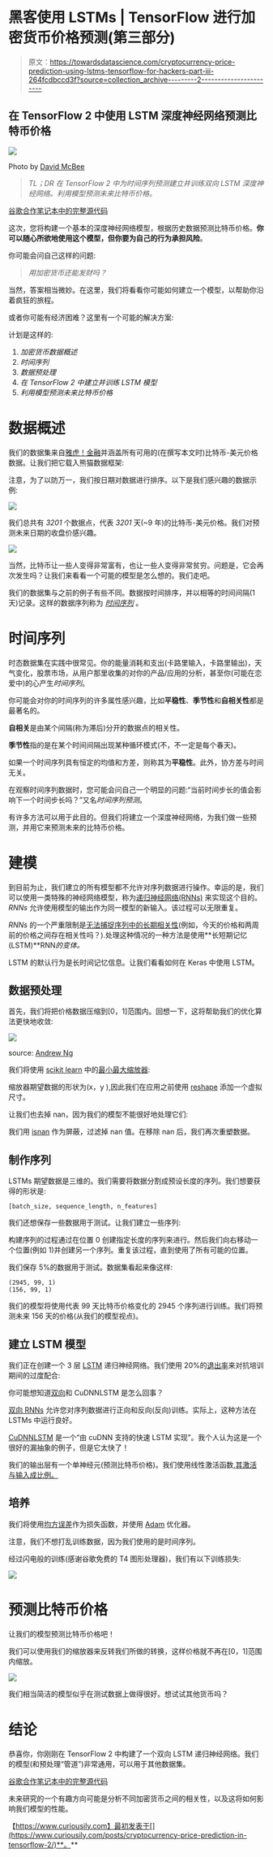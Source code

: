 # 黑客使用 LSTMs | TensorFlow 进行加密货币价格预测(第三部分)

> 原文：<https://towardsdatascience.com/cryptocurrency-price-prediction-using-lstms-tensorflow-for-hackers-part-iii-264fcdbccd3f?source=collection_archive---------2----------------------->

## 在 TensorFlow 2 中使用 LSTM 深度神经网络预测比特币价格

![](img/ff4877a37b2138cbdb077ca6245f162c.png)

Photo by [David McBee](http://davidmcbee.com/)

> *TL；DR 在 TensorFlow 2 中为时间序列预测建立并训练双向 LSTM 深度神经网络。利用模型预测未来比特币价格。*

[谷歌合作笔记本中的完整源代码](https://colab.research.google.com/drive/1wWvtA5RC6-is6J8W86wzK52Knr3N1Xbm)

这次，您将构建一个基本的深度神经网络模型，根据历史数据预测比特币价格。**你可以随心所欲地使用这个模型，但你要为自己的行为承担风险**。

你可能会问自己这样的问题:

> *用加密货币还能发财吗？*

当然，答案相当微妙。在这里，我们将看看你可能如何建立一个模型，以帮助你沿着疯狂的旅程。

或者你可能有经济困难？这里有一个可能的解决方案:

计划是这样的:

1.  *加密货币数据概述*
2.  *时间序列*
3.  *数据预处理*
4.  *在 TensorFlow 2 中建立并训练 LSTM 模型*
5.  *利用模型预测未来比特币价格*

# 数据概述

我们的数据集来自[雅虎！金融](https://finance.yahoo.com/quote/BTC-USD/history?period1=1279314000&period2=1556053200&interval=1d&filter=history&frequency=1d)并涵盖所有可用的(在撰写本文时)比特币-美元价格数据。让我们把它载入熊猫数据框架:

注意，为了以防万一，我们按日期对数据进行排序。以下是我们感兴趣的数据示例:

![](img/59e790ce89c7d805bf720d8814f35996.png)

我们总共有 *3201* 个数据点，代表 *3201* 天(~9 年)的比特币-美元价格。我们对预测未来日期的收盘价感兴趣。

![](img/2faeaf80416144609428ce89a457ef1a.png)

当然，比特币让一些人变得非常富有，也让一些人变得非常贫穷。问题是，它会再次发生吗？让我们来看看一个可能的模型是怎么想的。我们走吧。

我们的数据集与之前的例子有些不同。数据按时间排序，并以相等的时间间隔(1 天)记录。这样的数据序列称为 [*时间序列*](https://en.wikipedia.org/wiki/Time_series) 。

# 时间序列

时态数据集在实践中很常见。你的能量消耗和支出(卡路里输入，卡路里输出)，天气变化，股票市场，从用户那里收集的对你的产品/应用的分析，甚至你(可能在恋爱中)的心产生*时间序列*。

你可能会对你的时间序列的许多属性感兴趣，比如**平稳性**、**季节性**和**自相关性**都是最著名的。

**自相关**是由某个间隔(称为滞后)分开的数据点的相关性。

**季节性**指的是在某个时间间隔出现某种循环模式(不，不一定是每个春天)。

如果一个时间序列具有恒定的均值和方差，则称其为**平稳性**。此外，协方差与时间无关。

在观察时间序列数据时，您可能会问自己一个明显的问题:“当前时间步长的值会影响下一个时间步长吗？”又名*时间序列预测*。

有许多方法可以用于此目的。但我们将建立一个深度神经网络，为我们做一些预测，并用它来预测未来的比特币价格。

# 建模

到目前为止，我们建立的所有模型都不允许对序列数据进行操作。幸运的是，我们可以使用一类特殊的神经网络模型，称为[递归神经网络(RNNs)](https://en.wikipedia.org/wiki/Recurrent_neural_network) 来实现这个目的。 *RNNs* 允许使用模型的输出作为同一模型的新输入。该过程可以无限重复。

*RNNs* 的一个严重限制是[无法捕捉序列中的长期相关性](https://colah.github.io/posts/2015-08-Understanding-LSTMs/)(例如，今天的价格和两周前的价格之间存在相关性吗？).处理这种情况的一种方法是使用**长短期记忆(LSTM)**RNN*的变体。*

LSTM 的默认行为是长时间记忆信息。让我们看看如何在 Keras 中使用 LSTM。

## 数据预处理

首先，我们将把价格数据压缩到[0，1]范围内。回想一下，这将帮助我们的优化算法更快地收敛:

![](img/143eb45a068be175ca1ce9e4f9980299.png)

source: [Andrew Ng](https://www.andrewng.org/)

我们将使用 [scikit learn](https://scikit-learn.org/stable/index.html) 中的[最小最大缩放器](https://scikit-learn.org/stable/modules/generated/sklearn.preprocessing.MinMaxScaler.html):

缩放器期望数据的形状为(x，y ),因此我们在应用之前使用 [reshape](https://docs.scipy.org/doc/numpy/reference/generated/numpy.reshape.html) 添加一个虚拟尺寸。

让我们也去掉 nan，因为我们的模型不能很好地处理它们:

我们用 [isnan](https://docs.scipy.org/doc/numpy/reference/generated/numpy.isnan.html) 作为屏蔽，过滤掉 nan 值。在移除 nan 后，我们再次重塑数据。

## 制作序列

LSTMs 期望数据是三维的。我们需要将数据分割成预设长度的序列。我们想要获得的形状是:

```
[batch_size, sequence_length, n_features]
```

我们还想保存一些数据用于测试。让我们建立一些序列:

构建序列的过程通过在位置 0 创建指定长度的序列来进行。然后我们向右移动一个位置(例如 1)并创建另一个序列。重复该过程，直到使用了所有可能的位置。

我们保存 5%的数据用于测试。数据集看起来像这样:

```
(2945, 99, 1)
(156, 99, 1)
```

我们的模型将使用代表 99 天比特币价格变化的 2945 个序列进行训练。我们将预测未来 156 天的价格(从我们的模型视点)。

## 建立 LSTM 模型

我们正在创建一个 3 层 [LSTM](https://www.tensorflow.org/versions/r2.0/api_docs/python/tf/keras/layers/LSTM) 递归神经网络。我们使用 20%的[退出率](https://www.tensorflow.org/versions/r2.0/api_docs/python/tf/keras/layers/Dropout)来对抗培训期间的过度配合:

你可能想知道[双向](https://www.tensorflow.org/versions/r2.0/api_docs/python/tf/keras/layers/Bidirectional)和 CuDNNLSTM 是怎么回事？

[双向 RNNs](https://maxwell.ict.griffith.edu.au/spl/publications/papers/ieeesp97_schuster.pdf) 允许您对序列数据进行正向和反向(反向)训练。实际上，这种方法在 LSTMs 中运行良好。

[CuDNNLSTM](https://www.tensorflow.org/api_docs/python/tf/keras/layers/CuDNNLSTM) 是一个“由 cuDNN 支持的快速 LSTM 实现”。我个人认为这是一个很好的漏抽象的例子，但是它太快了！

我们的输出层有一个单神经元(预测比特币价格)。我们使用线性激活函数[,其激活与输入成比例。](https://ml-cheatsheet.readthedocs.io/en/latest/activation_functions.html#linear)

## 培养

我们将使用[均方误差](https://en.wikipedia.org/wiki/Mean_squared_error)作为损失函数，并使用 [Adam](https://www.tensorflow.org/versions/r2.0/api_docs/python/tf/optimizers/Adam) 优化器。

注意，我们不想打乱训练数据，因为我们使用的是时间序列。

经过闪电般的训练(感谢谷歌免费的 T4 图形处理器)，我们有以下训练损失:

![](img/fc628ba50c803ee6ce909889aaed129f.png)

# **预测比特币价格**

让我们的模型预测比特币价格吧！

我们可以使用我们的缩放器来反转我们所做的转换，这样价格就不再在[0，1]范围内缩放。

![](img/02487d0ca2ba19ecc44c014004559149.png)

我们相当简洁的模型似乎在测试数据上做得很好。想试试其他货币吗？

# 结论

恭喜你，你刚刚在 TensorFlow 2 中构建了一个双向 LSTM 递归神经网络。我们的模型(和预处理“管道”)非常通用，可以用于其他数据集。

[谷歌合作笔记本中的完整源代码](https://colab.research.google.com/drive/1wWvtA5RC6-is6J8W86wzK52Knr3N1Xbm)

未来研究的一个有趣方向可能是分析不同加密货币之间的相关性，以及这将如何影响我们模型的性能。

【https://www.curiousily.com】最初发表于[](https://www.curiousily.com/posts/cryptocurrency-price-prediction-in-tensorflow-2/)**。**